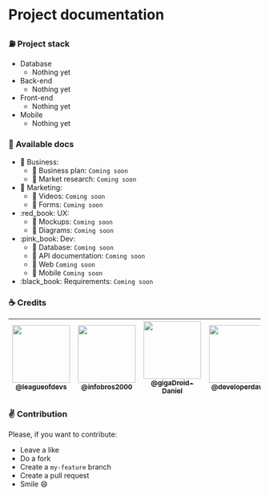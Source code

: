 # Project documentation

### :fuelpump: Project stack

- Database
  - Nothing yet
- Back-end
  - Nothing yet
- Front-end
  - Nothing yet
- Mobile
  - Nothing yet

### :file_folder: Available docs

- :blue_book: Business:
  - :closed_book: Business plan: ``Coming soon``
  - :closed_book: Market research: ``Coming soon``
- :green_book: Marketing:
  - :closed_book: Videos: ``Coming soon``
  - :closed_book: Forms: ``Coming soon``
- :red_book: UX:
  - :closed_book: Mockups: ``Coming soon``
  - :closed_book: Diagrams: ``Coming soon``
- :pink_book: Dev:
  - :closed_book: Database: ``Coming soon``
  - :closed_book: API documentation: ``Coming soon``
  - :closed_book: Web ``Coming soon``
  - :closed_book: Mobile ``Coming soon``
- :black_book: Requirements: ``Coming soon``

### :coffee: Credits

| [<img src="https://avatars3.githubusercontent.com/u/60491076?s=400&v=4" width=115><br><sub>@leagueofdevs</sub>](https://github.com/league-of-devs) | [<img src="https://avatars3.githubusercontent.com/u/13054390?s=400&v=4" width=115><br><sub>@infobros2000</sub>](https://github.com/infobros2000) | [<img src="https://avatars3.githubusercontent.com/u/50562390?s=400&v=4" width=115><br><sub>@gigaDroid-Daniel</sub>](https://github.com/gigaDroid-Daniel) | [<img src="https://avatars3.githubusercontent.com/u/31714350?s=400&v=4" width=115><br><sub>@developerdavi</sub>](https://github.com/developerdavi) | [<img src="https://avatars3.githubusercontent.com/u/60794933?s=400&v=4" width=115><br><sub>@pabloreispro</sub>](https://github.com/pabloreispro) | [<img src="https://avatars3.githubusercontent.com/u/49541181?s=400&v=4" width=115><br><sub>@Rafonel</sub>](https://github.com/Rafonel)
| :---: | :---: | :---: | :---: | :---: | :---: |

### :v: Contribution

Please, if you want to contribute:
- Leave a like
- Do a fork
- Create a `my-feature` branch
- Create a pull request
- Smile :smile:
